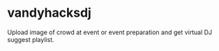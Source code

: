 # vandyhacksdj

Upload image of crowd at event or event preparation and get virtual DJ suggest playlist.
